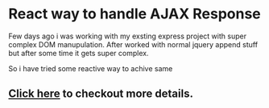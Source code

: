 # React way to handle AJAX Response

Few days ago i was working with my exsting express project with super complex DOM manupulation. 
After worked with normal jquery append stuff but after some time it gets super complex. 

So i have tried some reactive way to achive same

## [Click here](https://www.youtube.com/channel/UCngtOMjhLemHYZILTFwADvw) to checkout more details.

